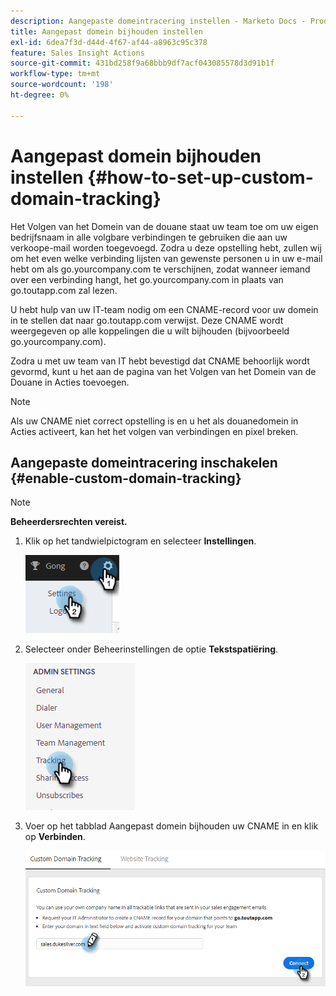 ```yaml
---
description: Aangepaste domeintracering instellen - Marketo Docs - Productdocumentatie
title: Aangepast domein bijhouden instellen
exl-id: 6dea7f3d-d44d-4f67-af44-a8963c95c378
feature: Sales Insight Actions
source-git-commit: 431bd258f9a68bbb9df7acf043085578d3d91b1f
workflow-type: tm+mt
source-wordcount: '198'
ht-degree: 0%

---
```


# Aangepast domein bijhouden instellen {#how-to-set-up-custom-domain-tracking}

Het Volgen van het Domein van de douane staat uw team toe om uw eigen bedrijfsnaam in alle volgbare verbindingen te gebruiken die aan uw verkoope-mail worden toegevoegd. Zodra u deze opstelling hebt, zullen wij om het even welke verbinding lijsten van gewenste personen u in uw e-mail hebt om als go.yourcompany.com te verschijnen, zodat wanneer iemand over een verbinding hangt, het go.yourcompany.com in plaats van go.toutapp.com zal lezen.

U hebt hulp van uw IT-team nodig om een CNAME-record voor uw domein in te stellen dat naar go.toutapp.com verwijst. Deze CNAME wordt weergegeven op alle koppelingen die u wilt bijhouden (bijvoorbeeld go.yourcompany.com).

Zodra u met uw team van IT hebt bevestigd dat CNAME behoorlijk wordt gevormd, kunt u het aan de pagina van het Volgen van het Domein van de Douane in Acties toevoegen.

>[!NOTE]
>
>Als uw CNAME niet correct opstelling is en u het als douanedomein in Acties activeert, kan het het volgen van verbindingen en pixel breken.

## Aangepaste domeintracering inschakelen {#enable-custom-domain-tracking}

>[!NOTE]
>
>**Beheerdersrechten vereist.**

1. Klik op het tandwielpictogram en selecteer **Instellingen**.

   ![](assets/how-to-set-up-custom-domain-tracking-1.png)

1. Selecteer onder Beheerinstellingen de optie **Tekstspatiëring**.

   ![](assets/how-to-set-up-custom-domain-tracking-2.png)

1. Voer op het tabblad Aangepast domein bijhouden uw CNAME in en klik op **Verbinden**.

   ![](assets/how-to-set-up-custom-domain-tracking-3.png)
